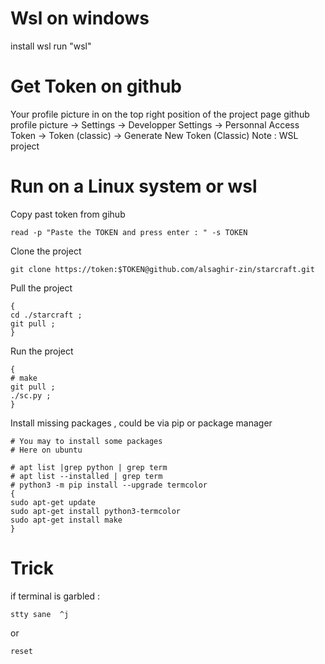 # Wsl on windows
install wsl
run "wsl"


# Get Token on github
Your profile picture in on the top right position of the project page
github profile picture -> Settings -> Developper Settings -> Personnal Access Token -> Token (classic) -> Generate New Token (Classic)
Note : WSL
project

# Run on a Linux system or wsl
Copy past token from gihub
```
read -p "Paste the TOKEN and press enter : " -s TOKEN
```

Clone the project
```
git clone https://token:$TOKEN@github.com/alsaghir-zin/starcraft.git
```

Pull the project
```
{
cd ./starcraft ;
git pull ;
}
```
Run the project
```
{
# make
git pull ;
./sc.py ;
}
``` 
Install missing packages , could be via pip or package manager 
```
# You may to install some packages
# Here on ubuntu

# apt list |grep python | grep term
# apt list --installed | grep term
# python3 -m pip install --upgrade termcolor
{
sudo apt-get update
sudo apt-get install python3-termcolor
sudo apt-get install make
}
```

# Trick 
if terminal is garbled :
```
stty sane  ^j
```

or 

```
reset
```

